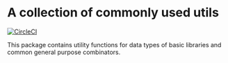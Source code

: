 # A collection of commonly used utils

[![CircleCI](https://circleci.com/gh/factisresearch/opensource-mono.svg?style=svg)](https://circleci.com/gh/factisresearch/opensource-mono)

This package contains utility functions for data types of basic libraries and common general purpose combinators.
